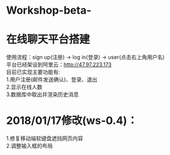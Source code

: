 # Workshop-beta-
在线聊天平台搭建
===
使用流程：sign up(注册) -> log in(登录) -> user(点击右上角用户名)<br>
平台已经架设到阿里云：http://47.97.223.173<br>
目前已实现主要功能有:<br>
1.用户注册(邮件发送确认)、登录、退出<br>
2.显示在线人数<br>
3.数据库中取出并渲染历史消息<br>

2018/01/17修改(ws-0.4)：
===
1.修复移动端软键盘遮挡网页内容<br>
2.调整输入框的布局<br>
